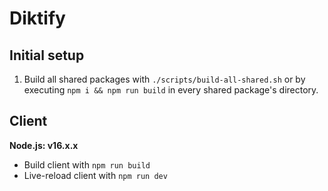 # Diktify

## Initial setup
1. Build all shared packages with `./scripts/build-all-shared.sh` or by executing `npm i && npm run build` in every shared package's directory.

## Client
**Node.js: v16.x.x**

- Build client with `npm run build`
- Live-reload client with `npm run dev`
